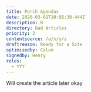 ```yaml
---
title: Porch Agendas
date: 2020-03-01T10:08:39.444Z
description: B
directory: Bad Articles
priority: 2
contentsource: /a/x/y/z
draftreason: Ready for a Site
optimisedby: Calum
signedby: Henry
roles:
  - YYY
---
```

Will create the article later okay
